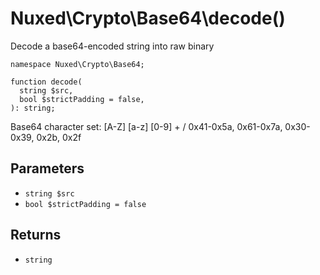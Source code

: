 # Nuxed\\Crypto\\Base64\\decode()




Decode a base64-encoded string into raw binary




``` Hack
namespace Nuxed\Crypto\Base64;

function decode(
  string $src,
  bool $strictPadding = false,
): string;
```




Base64 character set:
[A-Z]      [a-z]      [0-9]      +     /
0x41-0x5a, 0x61-0x7a, 0x30-0x39, 0x2b, 0x2f




## Parameters




+ ` string $src `
+ ` bool $strictPadding = false `




## Returns




* ` string `
